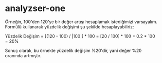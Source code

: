 # analyzser-one
Örneğin, 100'den 120'ye bir değer artışı hesaplamak istediğimizi varsayalım. Formülü kullanarak yüzdelik değişimi şu şekilde hesaplayabiliriz:

Yüzdelik Değişim = [(120 - 100) / |100|] * 100
= [20 / 100] * 100
= 0.2 * 100
= 20%

Sonuç olarak, bu örnekte yüzdelik değişim %20'dir, yani değer %20 oranında artmıştır.
